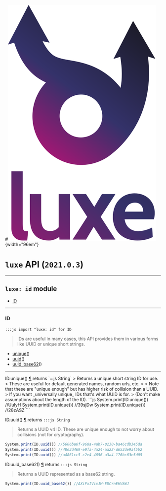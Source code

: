#![](../images/luxe-dark.svg){width="96em"}

# `luxe` API (`2021.0.3`)  


---

## `luxe: id` module

- [ID](#id)   

---

### ID
`:::js import "luxe: id" for ID`
> IDs are useful in many cases, this API provides them in various forms like UUID or unique short strings.

- [unique](#ID.unique)()
- [uuid](#ID.uuid)()
- [uuid_base62](#ID.uuid_base62)()

<hr/>
<endpoint module="luxe: id" class="ID" signature="unique()"></endpoint>
<signature id="ID.unique">ID.unique()
<a class="headerlink" href="#ID.unique" title="Permanent link">¶</a></signature>
<span class='api_ret'>returns</span> `:::js String`
> Returns a unique short string ID for use.
> These are useful for default generated names, random urls, etc.
> 
> Note that these are "unique enough" but has higher risk of collision than a UUID.
> If you want _universally unique_ IDs that's what UUID is for.
> (Don't make assumptions about the length of the ID).   
```js
System.print(ID.unique()) //UuIyH
System.print(ID.unique()) //39sjDw
System.print(ID.unique()) //28zASZ
```

<endpoint module="luxe: id" class="ID" signature="uuid()"></endpoint>
<signature id="ID.uuid">ID.uuid()
<a class="headerlink" href="#ID.uuid" title="Permanent link">¶</a></signature>
<span class='api_ret'>returns</span> `:::js String`
> Returns a UUID v4 ID.
> These are unique enough to not worry about collisions (not for cryptography).   
```js
System.print(ID.uuid()) //5606ba0f-968a-4ab7-8230-ba46cdb345da
System.print(ID.uuid()) //48e3d469-e9fa-4a24-aa22-d653de9af5b2
System.print(ID.uuid()) //a4861cc5-c2e4-4656-a3a4-176bc63e5d05
```

<endpoint module="luxe: id" class="ID" signature="uuid_base62()"></endpoint>
<signature id="ID.uuid_base62">ID.uuid_base62()
<a class="headerlink" href="#ID.uuid_base62" title="Permanent link">¶</a></signature>
<span class='api_ret'>returns</span> `:::js String`
> Returns a UUID represented as a base62 string.   
```js
System.print(ID.uuid_base62()) //AXiFxIVixJM-EDCrnEHVkWJ
```

